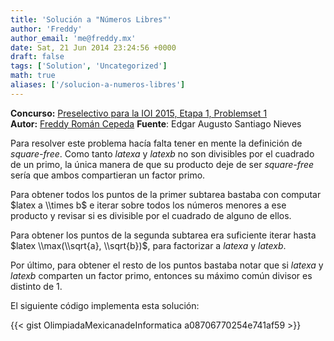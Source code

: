 ```yaml
---
title: 'Solución a "Números Libres"'
author: 'Freddy'
author_email: 'me@freddy.mx'
date: Sat, 21 Jun 2014 23:24:56 +0000
draft: false
tags: ['Solution', 'Uncategorized']
math: true
aliases: ['/solucion-a-numeros-libres']
---
```


**Concurso:** [Preselectivo para la IOI 2015, Etapa 1, Problemset 1](https://omegaup.com/arena/IOI2015E1P1#problems/Suma-Manhattan) **Autor:** [Freddy Román Cepeda](http://freddy.mx/) **Fuente**: Edgar Augusto Santiago Nieves

Para resolver este problema hacía falta tener en mente la definición de _square-free_. Como tanto $latex a$ y $latex b$ no son divisibles por el cuadrado de un primo, la única manera de que su producto deje de ser _square-free_ sería que ambos compartieran un factor primo.

Para obtener todos los puntos de la primer subtarea bastaba con computar $latex a \\times b$ e iterar sobre todos los números menores a ese producto y revisar si es divisible por el cuadrado de alguno de ellos.

Para obtener los puntos de la segunda subtarea era suficiente iterar hasta $latex \\max(\\sqrt{a}, \\sqrt{b})$, para factorizar a $latex a$ y $latex b$.

Por último, para obtener el resto de los puntos bastaba notar que si $latex a$ y $latex b$ comparten un factor primo, entonces su máximo común divisor es distinto de 1.

El siguiente código implementa esta solución:

{{< gist OlimpiadaMexicanadeInformatica a08706770254e741af59 >}}